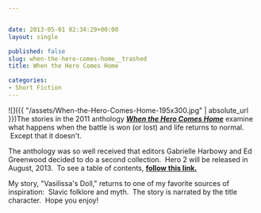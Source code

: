 ```yaml
---


date: 2013-05-01 02:34:29+00:00
layout: single

published: false
slug: when-the-hero-comes-home__trashed
title: When the Hero Comes Home

categories:
- Short Fiction
---
```


![]({{ "/assets/When-the-Hero-Comes-Home-195x300.jpg" | absolute_url }})The stories in the 2011 anthology **_[When the Hero Comes Home](http://www.amazon.com/When-Hero-Comes-Gabrielle-Harbowy/dp/1897492251)_** examine what happens when the battle is won (or lost) and life returns to normal.  Except that it doesn't.

The anthology was so well received that editors Gabrielle Harbowy and Ed Greenwood decided to do a second collection.  Hero 2 will be released in August, 2013.  To see a table of contents, **[follow this link.](http://gabrielle-edits.com/2013/04/30/hero2-toc/)**

My story, "Vasilissa's Doll," returns to one of my favorite sources of inspiration:  Slavic folklore and myth.  The story is narrated by the title character.  Hope you enjoy!
